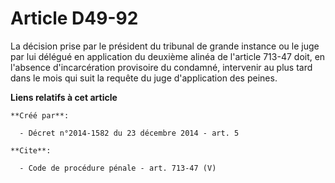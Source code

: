 # Article D49-92

La décision prise par le président du tribunal de grande instance ou le juge par lui délégué en application du deuxième
alinéa de l'article 713-47 doit, en l'absence d'incarcération provisoire du condamné, intervenir au plus tard dans le mois
qui suit la requête du juge d'application des peines.

**Liens relatifs à cet article**

	**Créé par**:

	  - Décret n°2014-1582 du 23 décembre 2014 - art. 5

	**Cite**:

	  - Code de procédure pénale - art. 713-47 (V)
